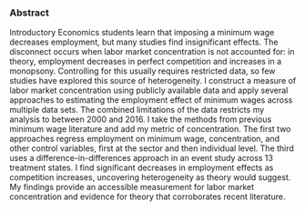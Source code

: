 ### Abstract

Introductory Economics students learn that imposing a minimum wage decreases employment, but many studies find insignificant effects. The disconnect occurs when labor market concentration is not accounted for: in theory, employment decreases in perfect competition and increases in a monopsony. Controlling for this usually requires restricted data, so few studies have explored this source of heterogeneity. I construct a measure of labor market concentration using publicly available data and apply several approaches to estimating the employment effect of minimum wages across multiple data sets. The combined limitations of the data restricts my analysis to between 2000 and 2016. I take the methods from previous minimum wage literature and add my metric of concentration. The first two approaches regress employment on minimum wage, concentration, and other control variables, first at the sector and then individual level. The third uses a difference-in-differences approach in an event study across 13 treatment states. I find significant decreases in employment effects as competition increases, uncovering heterogeneity as theory would suggest. My findings provide an accessible measurement for labor market concentration and evidence for theory that corroborates recent literature.
